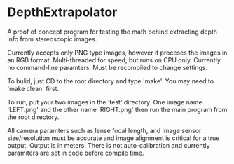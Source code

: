 # DepthExtrapolator
A proof of concept program for testing the math behind extracting depth info from stereoscopic images.

Currently accepts only PNG type images, however it proceses the images in an RGB format.
Multi-threaded for speed, but runs on CPU only.
Currently no command-line paramters. Must be recompiled to change settings.


To bulid, just CD to the root directory and type 'make'. You may need to 'make clean' first.


To run, put your two images in the 'test' directory. One image name 'LEFT.png' and the other name 'RIGHT.png' then run the main program from the root directory.

All camera paramters such as lense focal length, and image sensor size/resolution must be accurate and image alignment is critical for a true output. Output is in meters. There is not auto-calibration and currently paramiters are set in code before compile time.
